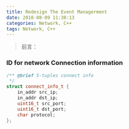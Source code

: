 ```yaml
---
title: Redesign The Event Managerment
date: 2018-08-09 11:38:13
categories: Network, C++
tags: Network, C++
---
```

> 前言： 


<!--more-->
### ID for network Connection information
```c++
/** @brief 5-tuples connect info
 */
struct connect_info_t {
    in_addr src_ip;
    in_addr dst_ip;
    uint16_t src_port;
    uint16_t dst_port;
    char protocol;
};
```
